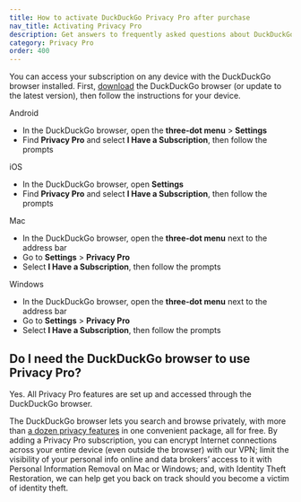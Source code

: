 ```yaml
---
title: How to activate DuckDuckGo Privacy Pro after purchase
nav_title: Activating Privacy Pro
description: Get answers to frequently asked questions about DuckDuckGo’s Privacy Pro subscription that includes VPN, Personal Information Removal, and Identity Theft Restoration.
category: Privacy Pro
order: 400
---
```


You can access your subscription on any device with the DuckDuckGo browser installed. First, [download](https://duckduckgo.com/app) the DuckDuckGo browser (or update to the latest version), then follow the instructions for your device.

Android

-   In the DuckDuckGo browser, open the **three-dot menu** > **Settings**
-   Find **Privacy Pro** and select **I Have a Subscription**, then follow the prompts

iOS

-   In the DuckDuckGo browser, open **Settings**
-   Find **Privacy Pro** and select **I Have a Subscription**, then follow the prompts

Mac

-   In the DuckDuckGo browser, open the **three-dot menu** next to the address bar
-   Go to **Settings** > **Privacy Pro**
-   Select **I Have a Subscription**, then follow the prompts

Windows

-   In the DuckDuckGo browser, open the **three-dot menu** next to the address bar
-   Go to **Settings** > **Privacy Pro**
-   Select **I Have a Subscription**, then follow the prompts

## Do I need the DuckDuckGo browser to use Privacy Pro?

Yes. All Privacy Pro features are set up and accessed through the DuckDuckGo browser.

The DuckDuckGo browser lets you search and browse privately, with more than [a dozen privacy features](https://duckduckgo.com/compare-privacy) in one convenient package, all for free. By adding a Privacy Pro subscription, you can encrypt Internet connections across your entire device (even outside the browser) with our VPN; limit the visibility of your personal info online and data brokers’ access to it with Personal Information Removal on Mac or Windows; and, with Identity Theft Restoration, we can help get you back on track should you become a victim of identity theft.

